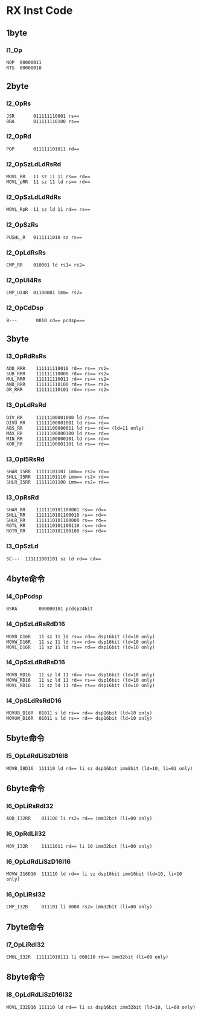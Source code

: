 # RX Inst Code

## 1byte

### I1_Op
```
NOP  00000011
RTS  00000010
```

## 2byte

### I2_OpRs
```
JSR       011111110001 rs==
BRA       011111110100 rs==
```

### I2_OpRd
```
POP       011111101011 rd==
```

### I2_OpSzLdLdRsRd
```
MOVL_RR   11 sz 11 11 rs== rd==
MOVL_pRR  11 sz 11 ld rs== rd==
```

### I2_OpSzLdLdRdRs
```
MOVL_RpR  11 sz ld 11 rd== rs==
```

### I2_OpSzRs
```
PUSHL_R   0111111010 sz rs==
```

### I2_OpLdRsRs
```
CMP_RR    010001 ld rs1= rs2=
```

### I2_OpUi4Rs
```
CMP_UI4R  01100001 imm= rs2=
```

### I2_OpCdDsp
```
B---       0010 cd== pcdsp===
```


## 3byte

### I3_OpRdRsRs
```
ADD_RRR    111111110010 rd== rs== rs2=
SUB_RRR    111111110000 rd== rs== rs2=
MUL_RRR    111111110011 rd== rs== rs2=
AND_RRR    111111110100 rd== rs== rs2=
OR_RRR     111111110101 rd== rs== rs2=
```

### I3_OpLdRsRd
```
DIV_RR     11111100001000 ld rs== rd==
DIVU_RR    11111100001001 ld rs== rd==
ABS_RR     11111100000011 ld rs== rd== (ld=11 only)
MAX_RR     11111100000100 ld rs== rd==
MIN_RR     11111100000101 ld rs== rd==
XOR_RR     11111100001101 ld rs== rd==
```

### I3_OpI5RsRd
```
SHAR_I5RR  11111101101 imm== rs2= rd==
SHLL_I5RR  11111101110 imm== rs2= rd==
SHLR_I5RR  11111101100 imm== rs2= rd==
```

### I3_OpRsRd
```
SHAR_RR    1111110101100001 rs== rd==
SHLL_RR    1111110101100010 rs== rd==
SHLR_RR    1111110101100000 rs== rd==
ROTL_RR    1111110101100110 rs== rd==
ROTR_RR    1111110101100100 rs== rd==
```

### I3_OpSzLd
```
SC---  111111001101 sz ld rd== cd==
```


## 4byte命令

### I4_OpPcdsp
```
BSRA        000000101 pcdsp24bit
```

### I4_OpSzLdRsRdD16
```
MOVB_D16R   11 sz 11 ld rs== rd== dsp16bit (ld=10 only)
MOVW_D16R   11 sz 11 ld rs== rd== dsp16bit (ld=10 only)
MOVL_D16R   11 sz 11 ld rs== rd== dsp16bit (ld=10 only)
```

### I4_OpSzLdRdRsD16
```
MOVB_RD16   11 sz ld 11 rd== rs== dsp16bit (ld=10 only)
MOVW_RD16   11 sz ld 11 rd== rs== dsp16bit (ld=10 only)
MOVL_RD16   11 sz ld 11 rd== rs== dsp16bit (ld=10 only)
```

### I4_OpSLdRsRdD16
```
MOVUB_D16R  01011 s ld rs== rd== dsp16bit (ld=10 only)
MOVUW_D16R  01011 s ld rs== rd== dsp16bit (ld=10 only)
```


## 5byte命令

### I5_OpLdRdLiSzD16I8
```
MOVB_I8D16  111110 ld rd== li sz dsp16bit imm8bit (ld=10, li=01 only)
```


## 6byte命令

### I6_OpLiRsRdI32
```
ADD_I32RR    011100 li rs2= rd== imm32bit (li=00 only)
```

### I6_OpRdLiI32
```
MOV_I32R     11111011 rd== li 10 imm32bit (li=00 only)
```

### I6_OpLdRdLiSzD16I16
```
MOVW_I16D16  111110 ld rd== li sz dsp16bit imm16bit (ld=10, li=10 only)
```

### I6_OpLiRsI32
```
CMP_I32R     011101 li 0000 rs2= imm32bit (li=00 only)
```


## 7byte命令

### I7_OpLiRdI32
```
EMUL_I32R  111111010111 li 000110 rd== imm32bit (li=00 only)
```


## 8byte命令

### I8_OpLdRdLiSzD16I32
```
MOVL_I32D16 111110 ld rd== li sz dsp16bit imm32bit (ld=10, li=00 only)
```
